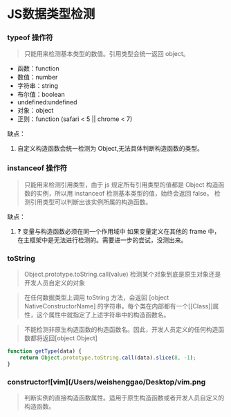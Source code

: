 # JS数据类型检测

### typeof 操作符

> 只能用来检测基本类型的数值。引用类型会统一返回 object。

* 函数：function
* 数值：number
* 字符串：string
* 布尔值：boolean
* undefined:undefined
* 对象：object
* 正则：function (safari < 5 || chrome < 7)

缺点：

1. 自定义构造函数会统一检测为 Object,无法具体判断构造函数的类型。

### instanceof 操作符

> 只能用来检测引用类型，由于 js 规定所有引用类型的值都是 Object 构造函数的实例，所以用 instanceof 检测基本类型的值，始终会返回 false。
> 检测引用类型可以判断出该实例所属的构造函数。

缺点：

1. **?** 变量与构造函数必须在同一个作用域中 如果变量定义在其他的 frame 中，在主框架中是无法进行检测的。需要进一步的尝试，没测出来。

### toString

> Object.prototype.toString.call(value) 检测某个对象到底是原生对象还是开发人员自定义的对象

> 在任何数据类型上调用 toString 方法，会返回 [object NativeConstructorName] 的字符串。每个类在内部都有一个[[Class]]属性，这个属性中就指定了上述字符串中的构造函数名。

> 不能检测非原生构造函数的构造函数名。因此，开发人员定义的任何构造函数都将返回[object Object]

``` js
function getType(data) {
    return Object.prototype.toString.call(data).slice(8, -1);
}
```

### constructor![vim](/Users/weishenggao/Desktop/vim.png

> 判断实例的直接构造函数属性。适用于原生构造函数或者开发人员自定义的构造函数。
